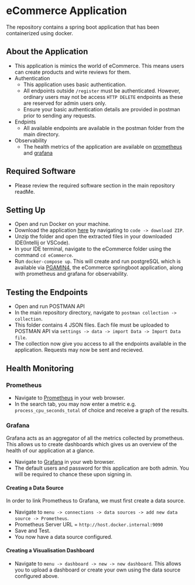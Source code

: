 # eCommerce Application

The repository contains a spring boot application that has been containerized using docker.

## About the Application
- This application is mimics the world of eCommerce. This means users can create products and wirte reviews for them.
- Authentication
  - This application uses basic authentication.
  - All endpoints outside `/register` must be authenticated. However, ordinary users may not be access `HTTP DELETE` endpoints as these are reserved for admin users only.
  - Ensure your basic authentication details are provided in postman prior to sending any requests.
- Endpints
  - All available endpoints are available in the postman folder from the main directory.
- Observability
  - The health metrics of the application are available on [prometheus](http://localhost:9090) and [grafana](http://localhost:3000)

## Required Software
 - Please review the required software section in the main repository readMe. 

## Setting Up
- Open and run Docker on your machine.
- Download the application [here](https://github.com/IntegrationWorks/springboot-docker-applications) by navigating to `code -> download ZIP`.
- Unzip the folder and open the extracted files in your downloaded IDE(Intellij or VSCode).
- In your IDE terminal, navigate to the eCommerce folder using the command `cd eCommerce`.
- Run `docker-compose up`. This will create and run postgreSQL which is available via [PGAMIN4](http://localhost:5050), the eCommerce springboot application, along with prometheus and grafana for observability. 

## Testing the Endpoints
- Open and run POSTMAN API
- In the main repository directory, navigate to `postman collection -> collection`.
- This folder contains 4 JSON files. Each file must be uploaded to POSTMAN API via `settings -> data -> import Data -> Import Data file`.
- The collection now give you access to all the endpoints available in the application. Requests may now be sent and recieved.

## Health Monitoring

### Prometheus
- Navigate to [Prometheus](http://localhost:9090) in your web browser.
- In the search tab, you may now enter a metric e.g. `process_cpu_seconds_total` of choice and receive a graph of the results.

### Grafana
Grafana acts as an aggregator of all the metrics collected by prometheus. This allows us to create dashboards which gives us an overview of the health of our application at a glance. 
- Navigate to [Grafana](http://localhost:9090) in your web browser.
- The default users and password for this application are both admin. You will be required to chance these upon signing in.

#### Creating a Data Source
In order to link Prometheus to Grafana, we must first create a data source.
- Navigate to `menu -> connections -> data sources -> add new data source -> Prometheus`. 
- Prometheus Server URL = `http://host.docker.internal:9090`
- Save and Test.
- You now have a data source configured. 

#### Creating a Visualisation Dashboard

- Navigate to `menu -> dashboard -> new -> new dashboard`. This allows you to upload a dashboard or create your own using the data source configured above. 
